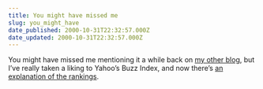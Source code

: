 ```yaml
---
title: You might have missed me
slug: you_might_have
date_published: 2000-10-31T22:32:57.000Z
date_updated: 2000-10-31T22:32:57.000Z
---
```


You might have missed me mentioning it a while back on [my other blog](http://www.supersoni.com/digitalmusic.php), but I’ve really taken a liking to Yahoo’s Buzz Index, and now there’s [an explanation of the rankings](http://help.yahoo.com/help/us/buzz/).
